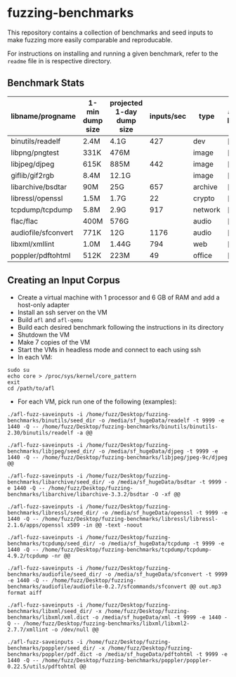 # fuzzing-benchmarks

This repository contains a collection of benchmarks and seed inputs to make fuzzing more easily comparable and reproducable. 

For instructions on installing and running a given benchmark, refer to the `readme` file in is respective directory.


## Benchmark Stats

libname/progname | 1-min dump size | projected 1-day dump size | inputs/sec | type | afl-llvm
--- | --- | --- | --- | --- | --- 
binutils/readelf | 2.4M | 4.1G | 427 | dev | [x]
libpng/pngtest | 331K |	476M |  | image | [x]
libjpeg/djpeg |	615K | 	885M | 442 | image | [x]
giflib/gif2rgb | 8.4M |	12.1G |  | image | [x]
libarchive/bsdtar | 90M	| 25G | 657 | archive	| [x]
libressl/openssl |1.5M | 1.7G | 22 | crypto | [x]
tcpdump/tcpdump	| 5.8M | 2.9G | 917 | network	| [x]
flac/flac | 400M | 576G |  | audio | [x]
audiofile/sfconvert | 771K | 12G | 1176 | audio | [x]
libxml/xmllint | 1.0M | 1.44G | 794 | web | [x]
poppler/pdftohtml | 512K | 223M | 49 | office | [x]

## Creating an Input Corpus

* Create a virtual machine with 1 processor and 6 GB of RAM and add a host-only adapter
* Install an ssh server on the VM
* Build `afl` and `afl-qemu`
* Build each desired benchmark following the instructions in its directory
* Shutdown the VM
* Make 7 copies of the VM
* Start the VMs in headless mode and connect to each using ssh
* In each VM:
```
sudo su
echo core > /proc/sys/kernel/core_pattern
exit
cd /path/to/afl
```
* For each VM, pick run one of the following (examples):
```
./afl-fuzz-saveinputs -i /home/fuzz/Desktop/fuzzing-benchmarks/binutils/seed_dir -o /media/sf_hugeData/readelf -t 9999 -e 1440 -Q -- /home/fuzz/Desktop/fuzzing-benchmarks/binutils/binutils-2.30/binutils/readelf -a @@

./afl-fuzz-saveinputs -i /home/fuzz/Desktop/fuzzing-benchmarks/libjpeg/seed_dir/ -o /media/sf_hugeData/djpeg -t 9999 -e 1440 -Q -- /home/fuzz/Desktop/fuzzing-benchmarks/libjpeg/jpeg-9c/djpeg @@

./afl-fuzz-saveinputs -i /home/fuzz/Desktop/fuzzing-benchmarks/libarchive/seed_dir/ -o /media/sf_hugeData/bsdtar -t 9999 -e 1440 -Q -- /home/fuzz/Desktop/fuzzing-benchmarks/libarchive/libarchive-3.3.2/bsdtar -O -xf @@

./afl-fuzz-saveinputs -i /home/fuzz/Desktop/fuzzing-benchmarks/libressl/seed_dir/ -o /media/sf_hugeData/openssl -t 9999 -e 1440 -Q -- /home/fuzz/Desktop/fuzzing-benchmarks/libressl/libressl-2.1.6/apps/openssl x509 -in @@ -text -noout

./afl-fuzz-saveinputs -i /home/fuzz/Desktop/fuzzing-benchmarks/tcpdump/seed_dir/ -o /media/sf_hugeData/tcpdump -t 9999 -e 1440 -Q -- /home/fuzz/Desktop/fuzzing-benchmarks/tcpdump/tcpdump-4.9.2/tcpdump -nr @@

./afl-fuzz-saveinputs -i /home/fuzz/Desktop/fuzzing-benchmarks/audiofile/seed_dir/ -o /media/sf_hugeData/sfconvert -t 9999 -e 1440 -Q -- /home/fuzz/Desktop/fuzzing-benchmarks/audiofile/audiofile-0.2.7/sfcommands/sfconvert @@ out.mp3 format aiff

./afl-fuzz-saveinputs -i /home/fuzz/Desktop/fuzzing-benchmarks/libxml/seed_dir/ -x /home/fuzz/Desktop/fuzzing-benchmarks/libxml/xml.dict -o /media/sf_hugeData/xml -t 9999 -e 1440 -Q -- /home/fuzz/Desktop/fuzzing-benchmarks/libxml/libxml2-2.7.7/xmllint -o /dev/null @@

./afl-fuzz-saveinputs -i /home/fuzz/Desktop/fuzzing-benchmarks/poppler/seed_dir/ -x /home/fuzz/Desktop/fuzzing-benchmarks/poppler/pdf.dict -o /media/sf_hugeData/pdftohtml -t 9999 -e 1440 -Q -- /home/fuzz/Desktop/fuzzing-benchmarks/poppler/poppler-0.22.5/utils/pdftohtml @@
```
